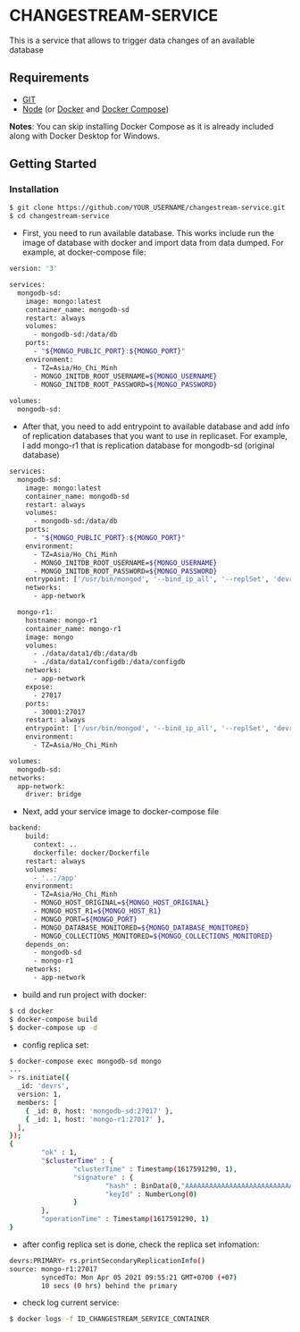# CHANGESTREAM-SERVICE

This is a service that allows to trigger data changes of an available database

## Requirements

- [GIT](https://git-scm.com/book/en/v2/Getting-Started-Installing-Git)
- [Node](https://nodejs.org/en/download/) (or [Docker](https://docs.docker.com/get-docker/) and [Docker Compose](https://docs.docker.com/compose/install/))

**Notes**: You can skip installing Docker Compose as it is already included along with Docker Desktop for Windows.

## Getting Started

### Installation

```bash
$ git clone https://github.com/YOUR_USERNAME/changestream-service.git
$ cd changestream-service
```

- First, you need to run available database. This works include run the image of database with docker and import data from data dumped. For example, at docker-compose file: 

```bash
version: '3'

services:
  mongodb-sd:
    image: mongo:latest
    container_name: mongodb-sd
    restart: always
    volumes:
      - mongodb-sd:/data/db
    ports:
      - "${MONGO_PUBLIC_PORT}:${MONGO_PORT}"
    environment:
      - TZ=Asia/Ho_Chi_Minh
      - MONGO_INITDB_ROOT_USERNAME=${MONGO_USERNAME}
      - MONGO_INITDB_ROOT_PASSWORD=${MONGO_PASSWORD}
    
volumes:
  mongodb-sd:
```

- After that, you need to add entrypoint to available database and add info of replication databases that you want to use in replicaset. For example, I add mongo-r1 that is replication database for mongodb-sd (original database)

```bash
services:
  mongodb-sd:
    image: mongo:latest
    container_name: mongodb-sd
    restart: always
    volumes:
      - mongodb-sd:/data/db
    ports:
      - "${MONGO_PUBLIC_PORT}:${MONGO_PORT}"
    environment:
      - TZ=Asia/Ho_Chi_Minh
      - MONGO_INITDB_ROOT_USERNAME=${MONGO_USERNAME}
      - MONGO_INITDB_ROOT_PASSWORD=${MONGO_PASSWORD}
    entrypoint: ['/usr/bin/mongod', '--bind_ip_all', '--replSet', 'devrs']
    networks:
      - app-network

  mongo-r1:
    hostname: mongo-r1
    container_name: mongo-r1
    image: mongo
    volumes:
      - ./data/data1/db:/data/db
      - ./data/data1/configdb:/data/configdb
    networks:
      - app-network
    expose:
      - 27017
    ports:
      - 30001:27017
    restart: always
    entrypoint: ['/usr/bin/mongod', '--bind_ip_all', '--replSet', 'devrs']
    environment:
      - TZ=Asia/Ho_Chi_Minh

volumes:
  mongodb-sd:
networks:
  app-network:
    driver: bridge
``` 

- Next, add your service image to docker-compose file

```bash
backend:
    build:
      context: ..
      dockerfile: docker/Dockerfile
    restart: always
    volumes:
      - '..:/app'
    environment:
      - TZ=Asia/Ho_Chi_Minh
      - MONGO_HOST_ORIGINAL=${MONGO_HOST_ORIGINAL}
      - MONGO_HOST_R1=${MONGO_HOST_R1}
      - MONGO_PORT=${MONGO_PORT}
      - MONGO_DATABASE_MONITORED=${MONGO_DATABASE_MONITORED}
      - MONGO_COLLECTIONS_MONITORED=${MONGO_COLLECTIONS_MONITORED}
    depends_on:
      - mongodb-sd
      - mongo-r1
    networks:
      - app-network
```

- build and run project with docker:

```bash
$ cd docker
$ docker-compose build
$ docker-compose up -d
```

- config replica set:

```bash
$ docker-compose exec mongodb-sd mongo
...
> rs.initiate({
  _id: 'devrs',
  version: 1,
  members: [
    { _id: 0, host: 'mongodb-sd:27017' }, 
    { _id: 1, host: 'mongo-r1:27017' },
  ],
});
{
        "ok" : 1,
        "$clusterTime" : {
                "clusterTime" : Timestamp(1617591290, 1),
                "signature" : {
                        "hash" : BinData(0,"AAAAAAAAAAAAAAAAAAAAAAAAAAA="),
                        "keyId" : NumberLong(0)
                }
        },
        "operationTime" : Timestamp(1617591290, 1)
}
```

- after config replica set is done, check the replica set infomation:
```bash
devrs:PRIMARY> rs.printSecondaryReplicationInfo()
source: mongo-r1:27017
        syncedTo: Mon Apr 05 2021 09:55:21 GMT+0700 (+07)
        10 secs (0 hrs) behind the primary
```

- check log current service:
```bash
$ docker logs -f ID_CHANGESTREAM_SERVICE_CONTAINER 
```

